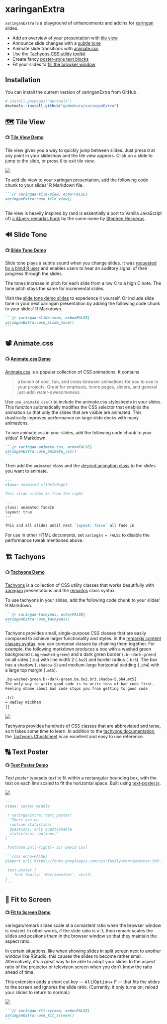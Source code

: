 
# xaringanExtra

<!-- badges: start -->
<!-- badges: end -->

<!-- Links -->
[xaringan]: https://slides.yihuie.name/xaringan
[remarkjs]: http://remarkjs.com/
[animate.css]: http://daneden.github.io/animate.css
[text-poster]: https://github.com/IMAGINARY/text-poster#readme

`xaringanExtra` is a playground of enhancements and addins for [xaringan] slides.

- Add an overview of your presentation with [tile view](#-tile-view)
- Announce slide changes with a [subtle tone](#-slide-tone)
- Animate slide transitions with [animate.css](#-animatecss)
- Use the [Tachyons CSS utility toolkit](#-tachyons)
- Create fancy [poster-style text blocks](#-text-poster)
- Fit your slides to [fill the browser window](#-fit-to-screen)

## Installation

You can install the current version of xaringanExtra from GitHub.

``` r
# install.packages("devtools")
devtools::install_github("gadenbuie/xaringanExtra")
```

## &#x1F5FA; Tile View

#### &#x1F4FA; [Tile View Demo](https://gadenbuie.github.io/xaringanExtra/tile-view)

Tile view gives you a way to quickly jump between slides.
Just press <kbd>O</kbd> at any point in your slideshow and the tile view appears.
Click on a slide to jump to the slide, or press <kbd>O</kbd> to exit tile view.

![](man/figures/tile-view.png)

To add tile view to your xaringan presentation, 
add the following code chunk to your slides' R Markdown file.

````markdown
```{r xaringan-tile-view, echo=FALSE}
xaringanExtra::use_tile_view()
```
````

Tile view is heavily inspired by
(and is essentially a port to Vanilla JavaScript of)
[a jQuery remarkjs hook](https://github.com/StephenHesperus/remark-hook/)
by the same name by [Stephen Hesperus](https://github.com/StephenHesperus).

## &#x1F50A; Slide Tone

#### &#x1F4FA; [Slide Tone Demo](https://gadenbuie.github.io/xaringanExtra/slide-tone)

Slide tone plays a subtle sound when you change slides.
It was 
[requested by a blind R user](https://github.com/yihui/xaringan/issues/214)
and enables users to hear an auditory signal of their progress through the slides.

The tones increase in pitch for each slide from a low C to a high C note.
The tone pitch stays the same for incremental slides.

Visit the 
[slide tone demo slides](https://gadenbuie.github.io/xaringanExtra/slide-tone)
to experience it yourself.
Or include slide tone in your next xaringan presentation 
by adding the following code chunk to your slides' R Markdown.

````markdown
```{r xaringan-slide-tone, echo=FALSE}
xaringanExtra::use_slide_tone()
```
````

## &#x1F4FD; Animate.css

#### &#x1F4FA; [Animate.css Demo](https://gadenbuie.github.io/xaringanExtra/animate-css)

[Animate.css] is a popular collection of CSS animations. It contains 

> a bunch of cool, fun, and cross-browser animations for you to use in your
> projects. Great for emphasis, home pages, sliders, and general
> just-add-water-awesomeness.

Use `use_animate_css()` to include the animate.css stylesheets in your slides.
This function automatically modifies the CSS selector that enables the animation
so that only the slides that are visible are animated.
This drastically improves performance on large slide decks with many animations.

To use animate.css in your slides, 
add the following code chunk to your slides' R Markdown.

````markdown
```{r xaringan-animate-css, echo=FALSE}
xaringanExtra::use_animate_css()
```
````

Then add the `animated` class and the [desired animation class][animate.css] to the slides you want to animate.

```markdown
---
class: animated slideInRight

This slide slides in from the right

---
class: animated fadeIn
layout: true
---

This and all slides until next `layout: false` all fade in
```

For use in other HTML documents, 
set `xaringan = FALSE` to disable the performance tweak mentioned above.

## &#x1F3D7; Tachyons

#### &#x1F4FA; [Tachyons Demo](https://gadenbuie.github.io/xaringanExtra/tachyons)

[tachyons]: http://tachyons.io/
[tachyons-docs]: http://tachyons.io/docs/
[tachyons-cheatsheet]: https://roperzh.github.io/tachyons-cheatsheet/

[Tachyons] is a collection of CSS utility classes
that works beautifully with [xaringan] presentations
and the [remarkjs] class syntax.

To use tachyons in your slides,
add the following code chunk to your slides' R Markdown.

````markdown
```{r xaringan-tachyons, echo=FALSE}
xaringanExtra::use_tachyons()
```
````

Tachyons provides small, single-purpose CSS classes that are easily composed to achieve larger functionality and styles.
In the 
[remarkjs content classes syntax](https://github.com/gnab/remark/wiki/Markdown#content-classes),
you can compose classes by chaining them together.
For example, 
the following markdown produces a box with a 
washed green background (`.bg-washed-green`)
and a dark green border (`.b--dark-green`)
on all sides (`.ba`)
with line width 2 (`.bw2`)
and border radius (`.br3`).
The box has a shadow (`.shadow-5`)
and medium-large horizontal padding (`.ph4`)
with a large top margin (`.mt5`).

```markdown
.bg-washed-green.b--dark-green.ba.bw2.br3.shadow-5.ph4.mt5[
The only way to write good code is to write tons of bad code first. 
Feeling shame about bad code stops you from getting to good code

.tr[
— Hadley Wickham
]]
```

![](man/figures/tachyons.png)

Tachyons provides hundreds of CSS classes that are abbreviated and terse,
so it takes some time to learn.
In addition to the [tachyons documentation][tachyons-docs],
the [Tachyons Cheatsheet][tachyons-cheatsheet] is an excellent and easy to use reference.

## &#x1F520; Text Poster

#### &#x1F4FA; [Text Poster Demo](https://gadenbuie.github.io/xaringanExtra/text-poster)

_Text poster_ typesets text to fit within a rectangular bounding box, 
with the text on each line scaled to fit the horizontal space.
Built using [text-poster.js][text-poster].

![](man/figures/text-poster.png)

````markdown
---
class: center middle

`r xaringanExtra::text_poster(
  "There are no 
  routine statistical
  questions, only questionable 
  statistical routines."
)`

.footnote.pull-right[— Sir David Cox]

```{css echo=FALSE}
@import url('https://fonts.googleapis.com/css?family=Merriweather:300');

.text-poster {
	font-family: 'Merriweather', serif;
}
```
````

## &#x1F4D0; Fit to Screen

#### &#x1F4FA; [Fit to Screen Demo](https://gadenbuie.github.io/xaringanExtra/fit-screen)

xaringan/remark slides scale at a consistent ratio when the browser window is resized.
In other words, if the slide ratio is `4:3`, 
then remark scales the slides and positions them in the browser window 
so that they maintain the aspect ratio.

In certain situations, 
like when showing slides in split screen next to another window like RStudio,
this causes the slides to become rather small.
Alternatively,
it's a great way to be able to adapt your slides 
to the aspect ratio of the projector or television screen
when you don't know the ratio ahead of time.

This extension adds a short cut key — <kbd>Alt</kbd>/<kbd>Option</kbd>+ <kbd>F</kbd> —
that fits the slides to the screen and ignores the slide ratio.
(Currently, it only turns on; reload your slides to return to normal.)

![](man/figures/fit-screen.gif)

````markdown
```{r xaringan-fit-screen, echo=FALSE}
xaringanExtra::use_fit_screen()
```
````
